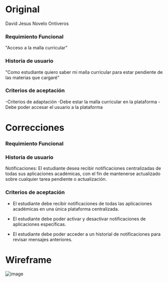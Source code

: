 # Original
David Jesus Novelo Ontiveros

### Requimiento Funcional
"Acceso a la malla curricular"


### Historia de  usuario
"Como estudiante quiero saber mi malla curricular para estar pendiente de las materias que cargaré"

### Criterios de aceptación

-Criterios de adaptación
-Debe estar la malla curricular en la plataforma
-Debe poder accesar el usuario a la plataforma

# Correcciones
### Requimiento Funcional


### Historia de  usuario
Notificaciones:
El estudiante desea recibir notificaciones centralizadas de todas sus aplicaciones académicas, con el fin de mantenerse actualizado sobre cualquier tarea pendiente o actualización.


### Criterios de aceptación

 - El estudiante debe recibir notificaciones de todas las aplicaciones
   académicas en una única plataforma centralizada. 
   
 - El estudiante debe    poder activar y desactivar notificaciones de
   aplicaciones    específicas.
 - El estudiante debe poder acceder a un historial de    notificaciones
   para revisar mensajes anteriores.
   
# Wireframe

![image](https://github.com/user-attachments/assets/4392818a-a25d-4cbd-867b-6c0092bc7eb5)
